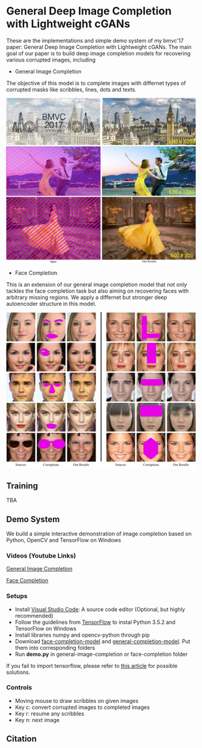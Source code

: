 # General Deep Image Completion with Lightweight cGANs
These are the implementations and simple demo system of my bmvc'17 paper: General Deep Image Completion with Lightweight cGANs. The main goal of our paper is to build deep image completion models for recovering various corrupted images, including

- General Image Completion

The objective of this model is to complete images with differnet types of corrupted masks like scribbles, lines, dots and texts.

![general image completion](https://raw.githubusercontent.com/adamstseng/general-deep-image-completion/master/general-completion.jpg)

- Face Completion

This is an extension of our general image completion model that not only tackles the face completion task but also aiming on recovering faces with arbitrary missing regions. We apply a differnet but stronger deep autoencoder structure in this model.

![face completion](https://raw.githubusercontent.com/adamstseng/general-deep-image-completion/d8211e9434af07b74bda3f304c16658189c380fc/face-completion.jpg)

## Training 
TBA

## Demo System
We build a simple interactive demonstration of image completion based on Python, OpenCV and TensorFlow on Windows

### Videos (Youtube Links)

[General Image Completion](https://www.youtube.com/watch?v=513xQM4NrxY&feature=youtu.be) 

[Face Completion](https://www.youtube.com/watch?v=MWj2kkMDrgY&feature=youtu.be)

### Setups
- Install [Visual Studio Code](https://code.visualstudio.com/): A source code editor (Optional, but highly recommended)
- Follow the guidelines from [TensorFlow](https://www.tensorflow.org/install/install_windows) to instal Python 3.5.2 and TensorFlow on Windows
- Install libraries numpy and opencv-python through pip
- Download [face-completion-model](https://drive.google.com/file/d/0BwBvCjzIsl2vZHoxS0RrRm55d1U/view?usp=sharing) and [general-completion-model](https://drive.google.com/file/d/0BwBvCjzIsl2vV3FvZUd0VjdxZE0/view?usp=sharing). Put them into corresponding folders
- Run **demo.py** in general-image-completion or face-completion folder

If you fail to import tensorflow, please refer to [this article](https://github.com/tensorflow/tensorflow/issues/8385) for possible solutions.

### Controls
- Moving mouse to draw scribbles on given images
- Key c: convert corrupted images to completed images
- Key r: resume any scribbles
- Key n: next image

## Citation

